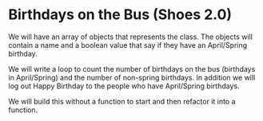 # Birthdays on the Bus (Shoes 2.0)

We will have an array of objects that represents the class. The objects will contain a name and a boolean value that say if they have an April/Spring birthday. 

We will write a loop to count the number of birthdays on the bus (birthdays in April/Spring) and the number of non-spring birthdays. In addition we will log out Happy Birthday to the people who have April/Spring birthdays. 


We will build this without a function to start and then refactor it into a function.

